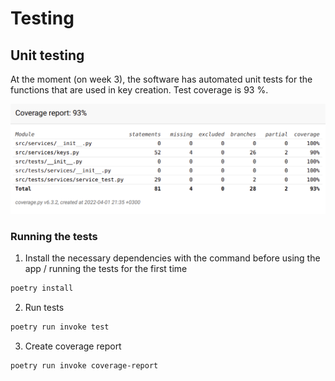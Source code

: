 # Testing

## Unit testing

At the moment (on week 3), the software has automated unit tests for the functions that are used in key creation.
Test coverage is 93 %.

![](./images/coverage_report.png)

### Running the tests

1. Install the necessary dependencies with the command before using the app / running the tests for the first time

```bash
poetry install
```

2. Run tests

```bash
poetry run invoke test
```

3. Create coverage report

```bash
poetry run invoke coverage-report
```
